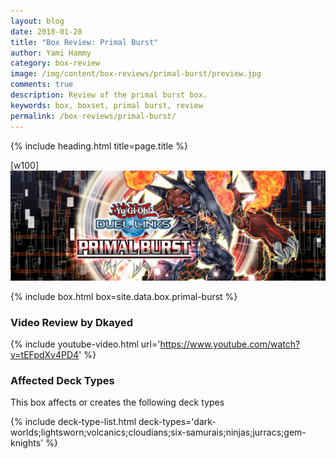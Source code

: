 ```yaml
---
layout: blog
date: 2018-01-28
title: "Box Review: Primal Burst"
author: Yami Hammy
category: box-review
image: /img/content/box-reviews/primal-burst/preview.jpg
comments: true
description: Review of the primal burst box.
keywords: box, boxset, primal burst, review
permalink: /box-reviews/primal-burst/
---
```


{% include heading.html title=page.title %}

[w100]
![](/img/content/box-reviews/primal-burst/banner.jpg)

{% include box.html box=site.data.box.primal-burst %}

### Video Review by Dkayed

{% include youtube-video.html url='https://www.youtube.com/watch?v=tEFpdXv4PD4' %}

### Affected Deck Types
This box affects or creates the following deck types

{% include deck-type-list.html deck-types='dark-worlds;lightsworn;volcanics;cloudians;six-samurais;ninjas;jurracs;gem-knights' %}